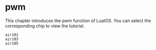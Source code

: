 # pwm

This chapter introduces the pwm function of LuatOS. You can select the corresponding chip to view the tutorial.

```{toctree}
air101
air103
air105
```
